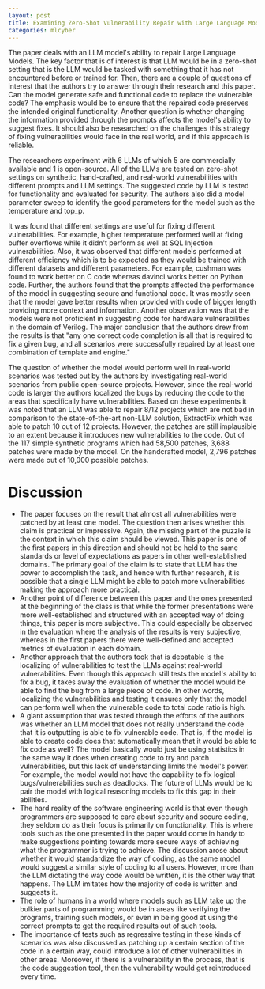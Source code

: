 ```yaml
---
layout: post
title: Examining Zero-Shot Vulnerability Repair with Large Language Models
categories: mlcyber
---
```


The paper deals with an LLM model's ability to repair Large Language Models. The key factor that is of interest is that LLM would be in a zero-shot setting that is the LLM would be tasked with something that it has not encountered before or trained for. Then, there are a couple of questions of interest that the authors try to answer through their research and this paper. Can the model generate safe and functional code to replace the vulnerable code? The emphasis would be to ensure that the repaired code preserves the intended original functionality. Another question is whether changing the information provided through the prompts affects the model's ability to suggest fixes. It should also be researched on the challenges this strategy of fixing vulnerabilities would face in the real world, and if this approach is reliable.

The researchers experiment with 6 LLMs of which 5 are commercially available and 1 is open-source. All of the LLMs are tested on zero-shot settings on synthetic, hand-crafted, and real-world vulnerabilities with different prompts and LLM settings. The suggested code by LLM is tested for functionality and evaluated for security. The authors also did a model parameter sweep to identify the good parameters for the model such as the temperature and top_p. 

It was found that different settings are useful for fixing different vulnerabilities. For example, higher temperature performed well at fixing buffer overflows while it didn't perform as well at SQL Injection vulnerabilities. Also, it was observed that different models performed at different efficiency which is to be expected as they would be trained with different datasets and different parameters. For example, cushman was found to work better on C code whereas davinci works better on Python code. Further, the authors found that the prompts affected the performance of the model in suggesting secure and functional code. It was mostly seen that the model gave better results when provided with code of bigger length providing more context and information. Another observation was that the models were not proficient in suggesting code for hardware vulnerabilities in the domain of Verilog. The major conclusion that the authors drew from the results is that "any one correct code completion is all that is required to fix a given bug, and all scenarios were successfully repaired by at least one combination of template and engine."

The question of whether the model would perform well in real-world scenarios was tested out by the authors by investigating real-world scenarios from public open-source projects. However, since the real-world code is larger the authors localized the bugs by reducing the code to the areas that specifically have vulnerabilities. Based on these experiments it was noted that an LLM was able to repair 8/12 projects which are not bad in comparison to the state-of-the-art non-LLM solution, ExtractFix which was able to patch 10 out of 12 projects. However, the patches are still implausible to an extent because it introduces new vulnerabilities to the code. Out of the 117 simple synthetic programs which had 58,500 patches, 3,688 patches were made by the model. On the handcrafted model, 2,796 patches were made out of 10,000 possible patches. 

# Discussion

* The paper focuses on the result that almost all vulnerabilities were patched by at least one model. The question then arises whether this claim is practical or impressive. Again, the missing part of the puzzle is the context in which this claim should be viewed. This paper is one of the first papers in this direction and should not be held to the same standards or level of expectations as papers in other well-established domains. The primary goal of the claim is to state that LLM has the power to accomplish the task, and hence with further research, it is possible that a single LLM might be able to patch more vulnerabilities making the approach more practical.
* Another point of difference between this paper and the ones presented at the beginning of the class is that while the former presentations were more well-established and structured with an accepted way of doing things, this paper is more subjective. This could especially be observed in the evaluation where the analysis of the results is very subjective, whereas in the first papers there were well-defined and accepted metrics of evaluation in each domain. 
* Another approach that the authors took that is debatable is the localizing of vulnerabilities to test the LLMs against real-world vulnerabilities. Even though this approach still tests the model's ability to fix a bug, it takes away the evaluation of whether the model would be able to find the bug from a large piece of code. In other words, localizing the vulnerabilities and testing it ensures only that the model can perform well when the vulnerable code to total code ratio is high. 
* A giant assumption that was tested through the efforts of the authors was whether an LLM model that does not really understand the code that it is outputting is able to fix vulnerable code. That is, if the model is able to create code does that automatically mean that it would be able to fix code as well? The model basically would just be using statistics in the same way it does when creating code to try and patch vulnerabilities, but this lack of understanding limits the model's power. For example, the model would not have the capability to fix logical bugs/vulnerabilities such as deadlocks. The future of LLMs would be to pair the model with logical reasoning models to fix this gap in their abilities. 
* The hard reality of the software engineering world is that even though programmers are supposed to care about security and secure coding, they seldom do as their focus is primarily on functionality. This is where tools such as the one presented in the paper would come in handy to make suggestions pointing towards more secure ways of achieving what the programmer is trying to achieve. The discussion arose about whether it would standardize the way of coding, as the same model would suggest a similar style of coding to all users. However, more than the LLM dictating the way code would be written, it is the other way that happens. The LLM imitates how the majority of code is written and suggests it. 
* The role of humans in a world where models such as LLM take up the bulkier parts of programming would be in areas like verifying the programs, training such models, or even in being good at using the correct prompts to get the required results out of such tools. 
* The importance of tests such as regressive testing in these kinds of scenarios was also discussed as patching up a certain section of the code in a certain way, could introduce a lot of other vulnerabilities in other areas. Moreover, if there is a vulnerability in the process, that is the code suggestion tool, then the vulnerability would get reintroduced every time.


